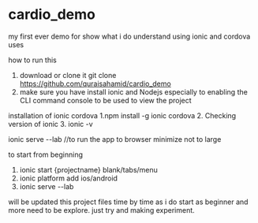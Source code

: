 # cardio_demo
my first ever demo for show what i do understand using ionic and cordova uses


how to run this
1. download or clone it    git clone https://github.com/quraisahamid/cardio_demo
2. make sure you have install ionic and Nodejs especially to enabling the CLI command console to be used to view the project

installation of ionic cordova
1.npm install -g ionic cordova
2. Checking version of ionic
3. ionic -v


ionic serve --lab  //to run the app to browser minimize not to large 

to start from beginning
1. ionic start {projectname} blank/tabs/menu
2. ionic platform add ios/android 
3. ionic serve --lab

will be updated this project files time by time as i do start as beginner and more need to be explore. just try and making experiment.
